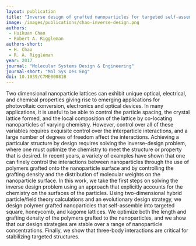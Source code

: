 ```yaml
---
layout: publication
title: "Inverse design of grafted nanoparticles for targeted self-assembly"
image: /images/publications/chao-inverse-design.png
authors:
 - Huikuan Chao
 - Robert A. Riggleman
authors-short:
 - H. Chao
 - R. A. Riggleman
year: 2017
journal: "Molecular Systems Design & Engineering"
journal-short: "Mol Sys Des Eng"
doi: 10.1039/C7ME00081B
---
```


Two dimensional nanoparticle lattices can exhibit unique optical, electrical, and chemical properties giving rise to emerging applications for photovoltaic conversion, electronics and optical devices. In many applications, it is useful to be able to control the particle spacing, the crystal lattice formed, and the local composition of the lattice by co-locating nanoparticles of varying chemistry. However, control over all of these variables requires exquisite control over the interparticle interactions, and a large number of degrees of freedom affect the interactions. Achieving a particular structure by design requires solving the inverse-design problem, where one must optimize the chemistry to meet the structure or property that is desired. In recent years, a variety of examples have shown that one can finely control the interactions between nanoparticles through the use of polymers grafted onto the nanoparticle surface and by controlling the grafting density and the distribution of molecular weights on the nanoparticle surface. In this work, we take the first steps on solving the inverse design problem using an approach that explicitly accounts for the chemistry on the surfaces of the particles. Using two-dimensional hybrid particle/field theory calculations and an evolutionary design strategy, we design polymer grafted nanoparticles that self-assemble into targeted square, honeycomb, and kagome lattices. We optimize both the length and grafting density of the polymers grafted to the nanoparticles, and we show that our design strategies are stable over a range of nanoparticle concentrations. Finally, we show that three-body interactions are critical for stabilizing targeted structures.
